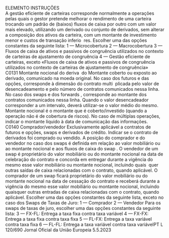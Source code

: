  
ELEMENTO  INSTRUÇÕES  
A gestão eficiente de carteiras corresponde normalmente a operações pelas quais o 
gestor pretende melhorar o rendimento de uma carteira trocando um padrão de 
(baixos) fluxos de caixa por outro com um valor mais elevado, utilizando um 
derivado ou conjunto de derivados, sem alterar a composição dos ativos da 
carteira, com um montante de investimento menor e custos de transação inferio ­
res. 
Escolher uma das opções constantes da seguinte lista: 
1 — Microcobertura 
2 — Macrocobertura 
3 — Fluxos de caixa de ativos e passivos de congruência utilizados no contexto de 
carteiras de ajustamento de congruência 
4 — Gestão eficiente de carteiras, exceto «Fluxos de caixa de ativos e passivos de 
congruência utilizados no contexto de carteiras de ajustamento de congruência»  
C0131  Montante nocional do deriva ­
do  Montante coberto ou exposto ao derivado, comunicado na moeda original. 
No caso dos futuros e das opções, corresponde à dimensão do contrato multi ­
plicada pelo valor de desencadeamento e pelo número de contratos comunicados 
nessa linha. No caso dos  swaps  e dos  forwards , corresponde ao montante dos 
contratos comunicados nessa linha. Quando o valor desencadeador corresponder 
a um intervalo, deverá utilizar-se o valor médio do mesmo. 
Montante nocional é o montante que é coberto/investido (quando a operação não 
é de cobertura de riscos). No caso de múltiplas operações, indicar o montante 
líquido à data de comunicação das informações.  
C0140  Comprador/vendedor  Exclusivamente aplicável a contratos de futuros e opções,  swaps  e derivados de 
crédito. 
Indicar se o contrato de derivados foi comprado ou vendido. 
A posição do comprador e do vendedor no caso dos  swaps  é definida em relação 
ao valor mobiliário ou ao montante nocional e aos fluxos de caixa do  swap . 
O vendedor de um  swap  é proprietário do valor mobiliário ou do montante 
nocional na data de celebração do contrato e concorda em entregar durante a 
vigência do mesmo esse valor mobiliário ou montante nocional, incluindo quais ­
quer outras saídas de caixa relacionadas com o contrato, quando aplicável. 
O comprador de um  swap  ficará proprietário do valor mobiliário ou do montante 
nocional na data de cessação do contrato e receberá durante a vigência do mesmo 
esse valor mobiliário ou montante nocional, incluindo quaisquer outras entradas 
de caixa relacionadas com o contrato, quando aplicável. 
Escolher uma das opções constantes da seguinte lista, exceto no caso dos  Swaps  de 
Taxas de Juro: 
1 — Comprador 
2 — Vendedor 
Para os  swaps  de taxas de juro, escolher uma das opções constantes da seguinte 
lista: 
3 — FX-FL: Entrega a taxa fixa contra taxa variável 
4 — FX-FX: Entrega a taxa fixa contra taxa fixa 
5 — FL-FX: Entrega a taxa variável contra taxa fixa 
6 — FL-FL: Entrega a taxa variável contra taxa variávelPT  L 120/690 Jornal Oficial da União Europeia 5.5.2023